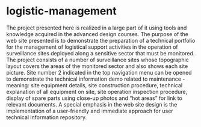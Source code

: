 # logistic-management
The project presented here is realized in a large part of it using tools and knowledge acquired in the advanced design courses.
The purpose of the web site presented is to demonstrate the preparation of a technical portfolio for the management of logistical support activities in the operation of surveillance sites deployed along a sensitive sector that must be monitored.
The project consists of a number of surveillance sites whose topographic layout covers the areas of the monitored sector and also shows each site picture.
Site number 2 indicated in the top navigation menu can be opened to demonstrate the technical information demo related to maintenance - meaning: site equipment details, site construction procedure, technical explanation of all equipment on site, site operation inspection procedure, display of spare parts using close-up photos and “hot areas” for link to relevant documents.
A special emphasis in the web site design is the implementation of a user-friendly and immediate approach for user technical information repository.
